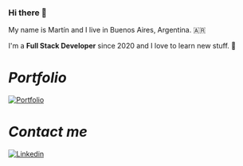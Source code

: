 ### Hi there 👋

My name is Martín and I live in Buenos Aires, Argentina. 🇦🇷

I'm a **Full Stack Developer** since 2020 and I love to learn new stuff. 📖

# ***Portfolio***

[![Portfolio](Portfolio)](https://portfolio-martindcalderonp.vercel.app/)

# ***Contact me*** 

[![Linkedin](https://img.shields.io/badge/LinkedIn-0077B5?style=for-the-badge&logo=linkedin&logoColor=white)](https://www.linkedin.com/in/mart%C3%ADn-calder%C3%B3n/)
